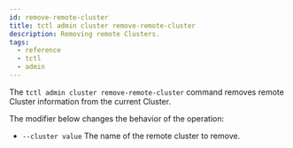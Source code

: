 ```yaml
---
id: remove-remote-cluster
title: tctl admin cluster remove-remote-cluster
description: Removing remote Clusters.
tags:
  - reference
  - tctl
  - admin
---
```


The `tctl admin cluster remove-remote-cluster` command removes remote Cluster information from the current Cluster.

The modifier below changes the behavior of the operation:
- `--cluster value`
The name of the remote cluster to remove.
